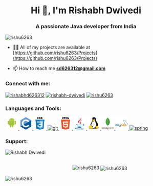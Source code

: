 <h1 align="center">Hi 👋, I'm Rishabh Dwivedi</h1>
<h3 align="center">A passionate Java developer from India</h3>

<p align="left"> <img src="https://komarev.com/ghpvc/?username=rishu6263&label=Profile%20views&color=0e75b6&style=flat" alt="rishu6263" /> </p>

- 👨‍💻 All of my projects are available at [https://github.com/rishu6263/Projects](https://github.com/rishu6263/Projects)

- 📫 How to reach me **sd626312@gmail.com**

<h3 align="left">Connect with me:</h3>
<p align="left">
<a href="https://twitter.com/rishabhd626312" target="blank"><img align="center" src="https://raw.githubusercontent.com/codemaker2015/github-profile-readme-generator/master/src/images/icons/Social/twitter.svg" alt="rishabhd626312" height="30" width="40" /></a>
<a href="https://linkedin.com/in/rishabh-dwivedi" target="blank"><img align="center" src="https://raw.githubusercontent.com/codemaker2015/github-profile-readme-generator/master/src/images/icons/Social/linked-in-alt.svg" alt="rishabh-dwivedi" height="30" width="40" /></a>
<a href="https://www.leetcode.com/rishu6263" target="blank"><img align="center" src="https://raw.githubusercontent.com/codemaker2015/github-profile-readme-generator/master/src/images/icons/Social/leet-code.svg" alt="rishu6263" height="30" width="40" /></a>
</p>

<h3 align="left">Languages and Tools:</h3>
<p align="left"> <a href="https://developer.android.com" target="_blank" rel="noreferrer"> <img src="https://raw.githubusercontent.com/devicons/devicon/master/icons/android/android-original-wordmark.svg" alt="android" width="40" height="40"/> </a> <a href="https://www.cprogramming.com/" target="_blank" rel="noreferrer"> <img src="https://raw.githubusercontent.com/devicons/devicon/master/icons/c/c-original.svg" alt="c" width="40" height="40"/> </a> <a href="https://www.w3schools.com/css/" target="_blank" rel="noreferrer"> <img src="https://raw.githubusercontent.com/devicons/devicon/master/icons/css3/css3-original-wordmark.svg" alt="css3" width="40" height="40"/> </a> <a href="https://git-scm.com/" target="_blank" rel="noreferrer"> <img src="https://www.vectorlogo.zone/logos/git-scm/git-scm-icon.svg" alt="git" width="40" height="40"/> </a> <a href="https://www.w3.org/html/" target="_blank" rel="noreferrer"> <img src="https://raw.githubusercontent.com/devicons/devicon/master/icons/html5/html5-original-wordmark.svg" alt="html5" width="40" height="40"/> </a> <a href="https://www.java.com" target="_blank" rel="noreferrer"> <img src="https://raw.githubusercontent.com/devicons/devicon/master/icons/java/java-original.svg" alt="java" width="40" height="40"/> </a> <a href="https://www.linux.org/" target="_blank" rel="noreferrer"> <img src="https://raw.githubusercontent.com/devicons/devicon/master/icons/linux/linux-original.svg" alt="linux" width="40" height="40"/> </a> <a href="https://www.mongodb.com/" target="_blank" rel="noreferrer"> <img src="https://raw.githubusercontent.com/devicons/devicon/master/icons/mongodb/mongodb-original-wordmark.svg" alt="mongodb" width="40" height="40"/> </a> <a href="https://www.mysql.com/" target="_blank" rel="noreferrer"> <img src="https://raw.githubusercontent.com/devicons/devicon/master/icons/mysql/mysql-original-wordmark.svg" alt="mysql" width="40" height="40"/> </a> <a href="https://spring.io/" target="_blank" rel="noreferrer"> <img src="https://www.vectorlogo.zone/logos/springio/springio-icon.svg" alt="spring" width="40" height="40"/> </a> </p>

<h3 align="left">Support:</h3>
<p><a href="https://www.buymeacoffee.com/Rishabh Dwivedi"> <img align="left" src="https://cdn.buymeacoffee.com/buttons/v2/default-yellow.png" height="50" width="210" alt="Rishabh Dwivedi" /></a></p><br><br>

<p><img align="left" src="https://github-readme-stats.vercel.app/api/top-langs?username=rishu6263&show_icons=true&locale=en&layout=compact" alt="rishu6263" /></p>

<p>&nbsp;<img align="center" src="https://github-readme-stats.vercel.app/api?username=rishu6263&show_icons=true&locale=en" alt="rishu6263" /></p>

<p><img align="center" src="https://github-readme-streak-stats.herokuapp.com/?user=rishu6263&" alt="rishu6263" /></p>
